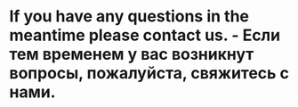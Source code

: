 # If you have any questions in the meantime please contact us. - Если тем временем у вас возникнут вопросы, пожалуйста, свяжитесь с нами.
